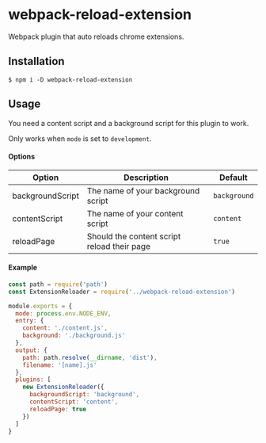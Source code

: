 # webpack-reload-extension
Webpack plugin that auto reloads chrome extensions.

## Installation
```Shell
$ npm i -D webpack-reload-extension
```

## Usage
You need a content script and a background script for this plugin to work.

Only works when `mode` is set to `development`.

#### Options
| Option | Description | Default
| --- | --- | --- |
backgroundScript | The name of your background script | `background`
contentScript | The name of your content script | `content`
reloadPage | Should the content script reload their page | `true`

#### Example
```JavaScript
const path = require('path')
const ExtensionReloader = require('../webpack-reload-extension')

module.exports = {
  mode: process.env.NODE_ENV,
  entry: {
    content: './content.js',
    background: './background.js'
  },
  output: {
    path: path.resolve(__dirname, 'dist'),
    filename: '[name].js'
  },
  plugins: [
    new ExtensionReloader({
      backgroundScript: 'background',
      contentScript: 'content',
      reloadPage: true
    })
  ]
}
```
